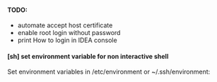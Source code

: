 #### TODO:

* automate accept host certificate
* enable root login without password
* print How to login in IDEA console

#### [sh] set environment variable for non interactive shell
Set environment variables in /etc/environment or ~/.ssh/environment: